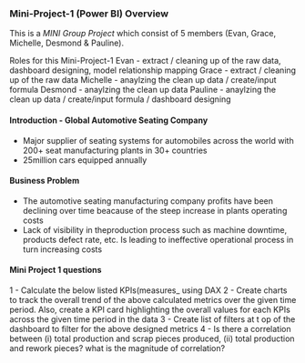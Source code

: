 ### Mini-Project-1 (Power BI) Overview

This is a _MINI Group Project_ which consist of 5 members (Evan, Grace, Michelle, Desmond & Pauline). <br>

Roles for this Mini-Project-1
Evan - extract / cleaning up of the raw data, dashboard designing, model relationship mapping
Grace - extract / cleaning up of the raw data 
Michelle - anaylzing the clean up data / create/input formula 
Desmond - anaylzing the clean up data 
Pauline - anaylzing the clean up data / create/input formula / dashboard designing

#### Introduction - Global Automotive Seating Company
- Major supplier of seating systems for automobiles across the world with 200+ seat manufacturing plants in 30+ countries
- 25million cars equipped annually

#### Business Problem
- The automotive seating manufacturing company profits have been declining over time beacause of the steep increase in plants operating costs
- Lack of visibility in theproduction process such as machine downtime, products defect rate, etc. Is leading to ineffective operational process in turn increasing costs

#### Mini Project 1 questions
1 - Calculate the below listed KPIs(measures_ using DAX
2 - Create charts to track the overall trend of the above calculated metrics over the given time period. Also, create a KPI card highlighting the overall values for each KPIs across the given time period in the data
3 - Create list of filters at t op of the dashboard to filter for the above designed metrics
4 - Is there a correlation between (i) total production and scrap pieces produced, (ii) total production and rework pieces? what is the magnitude of correlation?




